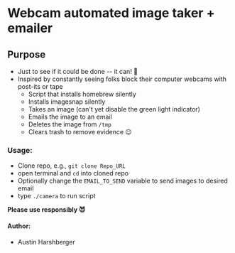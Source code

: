 # Webcam automated image taker + emailer 
## Purpose
* Just to see if it could be done -- it can! 📸
* Inspired by constantly seeing folks block their computer webcams with post-its or tape
	* Script that installs homebrew silently
	* Installs imagesnap silently
	* Takes an image (can't yet disable the green light indicator)
	* Emails the image to an email
	* Deletes the image from `/tmp`
	* Clears trash to remove evidence 😉


### Usage:
* Clone repo, e.g., `git clone Repo_URL`
* open terminal and `cd` into cloned repo
* Optionally change the `EMAIL_TO_SEND` variable to send images to desired email
*  type `./camera` to run script

**Please use responsibly 😈** 

#### Author:
* Austin Harshberger